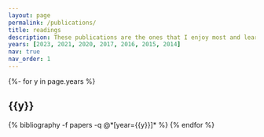 ```yaml
---
layout: page
permalink: /publications/
title: readings
description: These publications are the ones that I enjoy most and learn from. 
years: [2023, 2021, 2020, 2017, 2016, 2015, 2014] 
nav: true
nav_order: 1
---
```

<!-- _pages/publications.md -->
<div class="publications">

{%- for y in page.years %}
  <h2 class="year">{{y}}</h2>
  {% bibliography -f papers -q @*[year={{y}}]* %}
{% endfor %}

</div>
